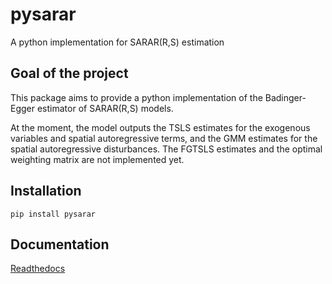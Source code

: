 # pysarar
A python implementation for SARAR(R,S) estimation

## Goal of the project
This package aims to provide a python implementation of the Badinger-Egger estimator of SARAR(R,S) models.

At the moment, the model outputs the TSLS estimates for the exogenous variables and spatial autoregressive terms, and the GMM estimates for the spatial autoregressive disturbances. The FGTSLS estimates and the optimal weighting matrix are not implemented yet.

## Installation

`pip install pysarar`

## Documentation

[Readthedocs](https://pysarar.readthedocs.io/en/latest/index.html)

